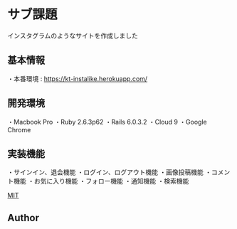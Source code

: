# サブ課題
インスタグラムのようなサイトを作成しました

## 基本情報
・本番環境 : https://kt-instalike.herokuapp.com/

## 開発環境
・Macbook Pro
・Ruby 2.6.3p62
・Rails 6.0.3.2
・Cloud 9
・Google Chrome

## 実装機能
・サインイン、退会機能
・ログイン、ログアウト機能
・画像投稿機能
・コメント機能
・お気に入り機能
・フォロー機能
・通知機能
・検索機能

[MIT](https://github.com/kenta0425/instalike)

## Author